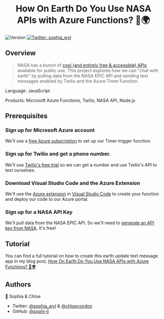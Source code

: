 <h1 align="center">How On Earth Do You Use NASA APIs with Azure Functions? 🚀🌍</h1>
<p>
  <img alt="Version" src="https://img.shields.io/badge/version-1.0.0-blue.svg?cacheSeconds=2592000" />
  <a href="https://twitter.com/sophia_wyl">
    <img alt="Twitter: sophia_wyl" src="https://img.shields.io/twitter/follow/sophia_wyl.svg?style=social" target="_blank" />
  </a>
</p>

## Overview

> NASA has a bunch of [cool (and entirely free & accessible) APIs](https://api.nasa.gov/) available for public use. This project explores how we can "chat with earth" by pulling data from the NASA EPIC API and sending text messages enabled by Twilio and the Azure Timer Function. 

Language: JavaScript

Products: Microsoft Azure Functions, Twilio, NASA API, Node.js

## Prerequisites 

### Sign up for Microsoft Azure account

We'll use a [free Azure subscription](https://azure.microsoft.com/en-us/free/?http://WT.mc_id=breadsoph-github-chcondon) to set up our Timer trigger function.

### Sign up for Twilio and get a phone number.

We'll use [Twilio's free trial](https://www.twilio.com/referral/QYHnll) so we can get a number and use Twilio's API to text ourselves.

### Download Visual Studio Code and the Azure Extension

We'll use the [Azure extension](https://code.visualstudio.com/docs/azure/extensions/?http://WT.mc_id=breadsoph-github-chcondon) in [Visual Studio Code](https://code.visualstudio.com/?http://WT.mc_id=breadsoph-github-chcondon) to create your function and deploy our code to our Azure portal.

### Sign up for a NASA API Key
We'll pull data from the NASA EPIC API. So we'll need to [generate an API key from NASA](https://api.nasa.gov/). It's free!

## Tutorial

You can find a full tutorial on how to create this earth update text message app in my blog post, [How On Earth Do You Use NASA APIs with Azure Functions? 🚀🌍](https://dev.to/sophia_wyl/how-on-earth-do-you-use-nasa-apis-with-azure-functions-hmf)


## Authors

👤 Sophia & Chloe

- Twitter: [@sophia_wyl](https://twitter.com/sophia_wyl) & [@chloecondon](https://twitter.com/ChloeCondon)
- GitHub: [@sophi-li](https://github.com/sophi-li)
